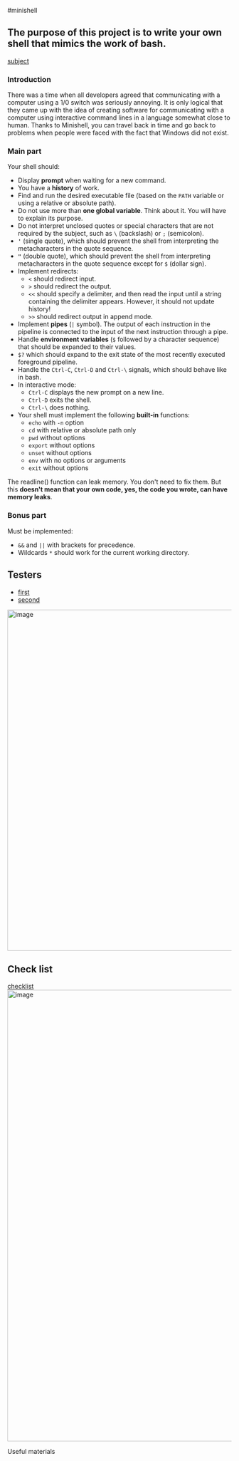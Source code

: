 #minishell
## The purpose of this project is to write your own shell that mimics the work of bash.
[subject](https://github.com/luta-wolf/minishell/blob/master/doc/en.subject.pdf)
### Introduction

There was a time when all developers agreed that communicating with a computer using a 1/0 switch was seriously annoying. It is only logical that they came up with the idea of ​​creating software for communicating with a computer using interactive command lines in a language somewhat close to human. Thanks to Minishell, you can travel back in time and go back to problems when people were faced with the fact that Windows did not exist.

### Main part
Your shell should:
- Display <b>prompt</b> when waiting for a new command.
- You have a <b>history</b> of work.
- Find and run the desired executable file (based on the `PATH` variable or using a relative or absolute path).
- Do not use more than <b>one global variable</b>. Think about it. You will have to explain its purpose.
- Do not interpret unclosed quotes or special characters that are not required by the subject, such as `\` (backslash) or `;` (semicolon).
- <b>`'`</b> (single quote), which should prevent the shell from interpreting the metacharacters in the quote sequence.
- <b>`"`</b> (double quote), which should prevent the shell from interpreting metacharacters in the quote sequence except for `$` (dollar sign).
- Implement redirects:
    - `<` should redirect input.
    - `>` should redirect the output.
    - `<<` should specify a delimiter, and then read the input until a string containing the delimiter appears. However, it should not update history!
    - `>>` should redirect output in append mode.
- Implement <b>pipes</b> (`|` symbol). The output of each instruction in the pipeline is connected to the input of the next instruction through a pipe.
- Handle <b>environment variables</b> (`$` followed by a character sequence) that should be expanded to their values.
- `$?` which should expand to the exit state of the most recently executed foreground pipeline.
- Handle the `Ctrl-C`, `Ctrl-D` and `Ctrl-\` signals, which should behave like in bash.
- In interactive mode:
    - `Ctrl-C` displays the new prompt on a new line.
    - `Ctrl-D` exits the shell.
    - `Ctrl-\` does nothing.
- Your shell must implement the following <b>built-in</b> functions:
    - `echo` with `-n` option
    - `cd` with relative or absolute path only
    - `pwd` without options
    - `export` without options
    - `unset` without options
    - `env` with no options or arguments
    - `exit` without options

The readline() function can leak memory. You don't need to fix them. But this <b>doesn't mean that your own code, yes, the code you wrote, can have memory leaks</b>.

### Bonus part
Must be implemented:
- `&&` and `||` with brackets for precedence.
- Wildcards `*` should work for the current working directory.

Testers
-------
- [first](https://github.com/alchrist42/msh_tester)
- [second](https://pypi.org/project/minishell-test/#description)
<img width="766" alt="image" src="https://user-images.githubusercontent.com/58044383/169036722-1a7d57c0-e7c6-4b50-99db-edb5e6e648d6.png">

Check list
-------
[checklist](https://github.com/luta-wolf/minishell/blob/master/doc/checklist_minishell.pdf)
<img width="1014" alt="image" src="https://user-images.githubusercontent.com/58044383/169034673-13408430-65ac-4e05-a69e-eb4c023f6262.png">

<!-- <details>
<summary>Useful materials</summary> -->

Useful materials
